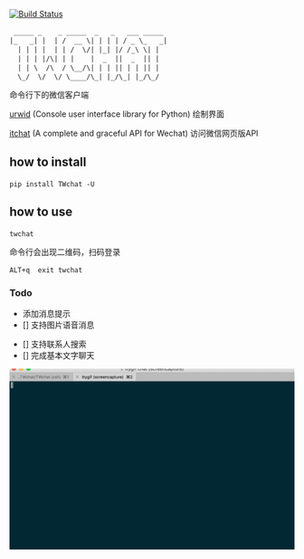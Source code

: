 [![Build Status](https://travis-ci.org/huanglizhuo/TWchat.svg?branch=master)](https://travis-ci.org/huanglizhuo/TWchat)

```Text
 _____ _    _ _____  _   _   ___ _____ 
|_   _| |  | /  __ \| | | | / _ \_   _|
  | | | |  | | /  \/| |_| |/ /_\ \| |  
  | | | |/\| | |    |  _  ||  _  || |  
  | | \  /\  / \__/\| | | || | | || |  
  \_/  \/  \/ \____/\_| |_/\_| |_/\_/  
```

命令行下的微信客户端

[urwid](https://github.com/urwid/urwid) (Console user interface library for Python) 绘制界面

[itchat](https://github.com/littlecodersh/ItChat) (A complete and graceful API for Wechat) 访问微信网页版API

## how to install 

```
pip install TWchat -U
```

## how to use

```
twchat
```

命令行会出现二维码，扫码登录

``` 
ALT+q  exit twchat
```

### Todo

- 添加消息提示
- [] 支持图片语音消息
+ [] 支持联系人搜索
+ [] 完成基本文字聊天

![demo](./demo.gif "demo")

